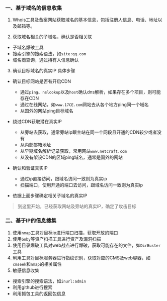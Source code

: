 ### 一、基于域名的信息收集

1. Whois工具及备案网站获取域名的基本信息，包括注册人信息、电话、地址以及邮箱等。

2. 获取域名相关的子域名，确认是否相关联

- 子域名爆破工具
- 搜索引擎的搜索语法，如`site:qq.com`
- 域名商查询，通过持有人信息确认

3. 确认目标域名的真实IP
具体步骤

- 确认目标网站是否有开启CDN
  - 通过`ping`、`nslookup`以及`host`确认dns解析，如果存在多个项目，则可能存在CDN
  - 通过在线网站，如`www.17CE.com`网站去从各个地方ping同一个域名
  - 从国外的网站ping目标域名

- 绕过CDN获取潜在真实IP
  - 从旁站去获取，通常旁站ip跟主站在同一个网段且开通的CDN较少或者没有
  - 从内部邮箱地址
  - 从早期域名解析记录获取，常用网站`www.netcraft.com`
  - 从没有架设CDN的区域ping域名，通常是国外的网站

- 确认和验证真实IP
  - 通过ip直接访问，跟域名访问一致则为真实ip
  - 扫描端口，使用开通的端口去访问，跟域名访问一致则为真实ip

- 依据上面步骤确定相关子域名的真实IP

> 到这里开始，已经获取网站及旁站的真实IP，确定了攻击目标

### 二、基于IP的信息搜集

1. 使用`nmap`工具对目标ip进行端口扫描，获取开放的端口
2. 使用`Goby`等资产扫描工具进行资产及漏洞扫描
3. 使用目录爆破工具对web战点进行爆破，获取可能存在的文件，如`DirBuster`工具
4. 利用工具对目标服务器进行指纹识别，获取对应的CMS及web容器，如`cmseek`和`nmap`的相关属性
5. 敏感信息收集

- 搜索引擎的搜索语法，如`inurl:admin`
- 利用github进行搜索
- 利用抓包工具的返回包信息

